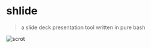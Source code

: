 # shlide
> a slide deck presentation tool written in pure bash

![scrot](https://x.icyphox.sh/NBq.png)


